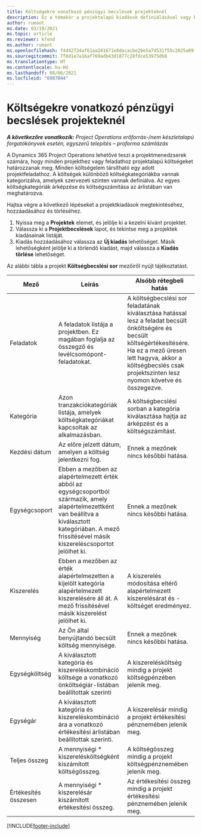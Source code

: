 ```yaml
---
title: Költségekre vonatkozó pénzügyi becslések projekteknél
description: Ez a témakör a projektalapú kiadások definiálásával vagy becslésével kapcsolatban tartalmaz tájékoztatást.
author: rumant
ms.date: 03/19/2021
ms.topic: article
ms.reviewer: kfend
ms.author: rumant
ms.openlocfilehash: f4d42724af61aa241671e8dacacbe2be5a7d531f55c2025a89ff777ac41e9b67
ms.sourcegitcommit: 7f8d1e7a16af769adb43d1877c28fdce53975db8
ms.translationtype: HT
ms.contentlocale: hu-HU
ms.lasthandoff: 08/06/2021
ms.locfileid: "6987844"
---
```

# <a name="financial-estimates-for-expenses-on-projects"></a>Költségekre vonatkozó pénzügyi becslések projekteknél
_**A következőre vonatkozik:** Project Operations erőforrás-/nem készletalapú forgatókönyvek esetén, egyszerű telepítés – proforma számlázás_

A Dynamics 365 Project Operations lehetővé teszi a projektmenedzserek számára, hogy minden projekthez vagy feladathoz projektalapú költségeket határozzanak meg. Minden költségelem társítható egy adott projektfeladathoz. A költségek különböző költségkategóriákba vannak kategorizálva, amelyek szervezeti szinten vannak definiálva. Az egyes költségkategóriák árképzése és költségszámítása az árlistában van meghatározva. 

Hajtsa végre a következő lépéseket a projektkiadások megtekintéséhez, hozzáadásához és törléséhez.

1. Nyissa meg a **Projektek** elemet, és jelölje ki a kezelni kívánt projektet.
2. Válassza ki a **Projektbecslések** lapot, és tekintse meg a projektek kiadásainak listáját.
3. Kiadás hozzáadásához válassza az **Új kiadás** lehetőséget. Másik lehetőségként jelölje ki a törlendő kiadást, majd válassza a **Kiadás törlése** lehetőséget.

Az alábbi tábla a projekt **Költségbecslési sor** mezőiről nyújt tájékoztatást. 

| **Mező** | **Leírás** | **Alsóbb rétegbeli hatás** |
| --- | --- | --- |
| Feladatok | A feladatok listája a projektben. Ez magában foglalja az összegző és levélcsomópont-feladatokat. | A költségbecslési sor feladatának kiválasztása hatással lesz a feladat becsült önköltségére és becsült költségértékesítésére. Ha ez a mező üresen lett hagyva, akkor a költségbecslés csak projektszinten lesz nyomon követve és összegezve. |
| Kategória | Azon tranzakciókategóriák listája, amelyek költségkategóriákat kapcsoltak az alkalmazásban. | A költségbecslési sorban a kategória kiválasztása hajtja az árképzést és a költségszámítást. |
| Kezdési dátum | Az előre jelzett dátum, amelyen a költség jelentkezni fog. | Ennek a mezőnek nincs későbbi hatása. |
| Egységcsoport | Ebben a mezőben az alapértelmezett érték abból az egységcsoportból származik, amely alapértelmezettként van beállítva a kiválasztott kategóriában. A mező frissítésével másik kiszereléscsoportot jelölhet ki. | Ennek a mezőnek nincs későbbi hatása. |
| Kiszerelés | Ebben a mezőben az érték alapértelmezetten a kijelölt kategória alapértelmezett kiszerelésére áll át. A mező frissítésével másik kiszerelést jelölhet ki. | A kiszerelés módosítása eltérő alapértelmezett kiszerelésárat és -költséget eredményez. |
| Mennyiség | Az Ön által benyújtandó becsült költség mennyisége. | Ennek a mezőnek nincs későbbi hatása. |
| Egységköltség | A kiválasztott kategória és kiszereléskombináció költsége a vonatkozó önköltségiár-listában beállítottak szerinti | A kiszerelésköltség mindig a projekt költségpénzében jelenik meg. |
| Egységár | A kiválasztott kategória és kiszereléskombináció ára a vonatkozó értékesítési árlistában beállítottak szerinti. | A kiszerelésár mindig a projekt értékesítési pénznemében jelenik meg. |
| Teljes összeg | A mennyiségi \* kiszerelésköltségként kiszámított költségösszeg.| A költségösszeg mindig a projekt költségpénznemében jelenik meg. |
| Értékesítés összesen | A mennyiségi \* kiszerelésár kiszámított értékesítési összeg. | Az értékesítési összeg mindig a projekt értékesítési pénznemében jelenik meg. |


[!INCLUDE[footer-include](../includes/footer-banner.md)]
